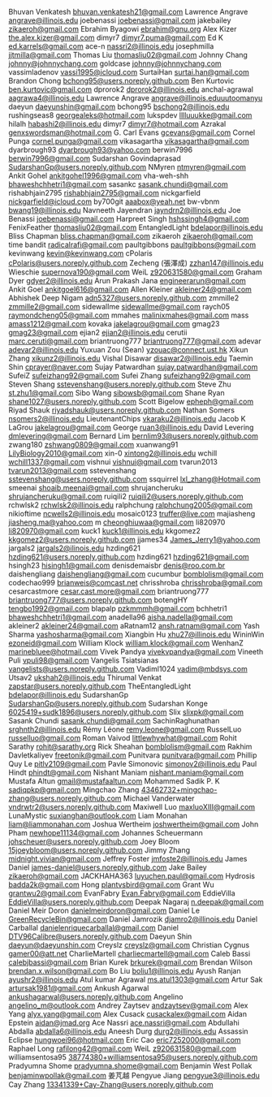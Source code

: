 Bhuvan Venkatesh <bhuvan.venkatesh21@gmail.com>
Lawrence Angrave <angrave@illinois.edu>
joebenassi <joebenassi@gmail.com>
jakebailey <zikaeroh@gmail.com>
Ebrahim Byagowi <ebrahim@gnu.org>
Alex Kizer <the.alex.kizer@gmail.com>
dimyr7 <dimyr7.puma@gmail.com>
Ed K <ed.karrels@gmail.com>
ace-n <nassri2@illinois.edu>
josephmilla <jjtmilla@gmail.com>
Thomas Liu <thomasliu02@gmail.com>
Johnny Chang <johnny@johnnychang.com>
goldcase <johnny@johnnychang.com>
vassimladenov <vassi1995@icloud.com>
SurtaiHan <surtai.han@gmail.com>
Brandon Chong <bchong95@users.noreply.github.com>
Ben Kurtovic <ben.kurtovic@gmail.com>
dprorok2 <dprorok2@illinois.edu>
anchal-agrawal <aagrawa4@illinois.edu>
Lawrence Angrave <angrave@illinois.eduuutoomanyu>
daeyun <daeyunshin@gmail.com>
bchong95 <bschong2@illinois.edu>
rushingseas8 <georgealeks@hotmail.com>
lukspdev <lllluuukke@gmail.com>
hilalh <habashi2@illinois.edu>
dimyr7 <dimyr7@hotmail.com>
Azrakal <genxswordsman@hotmail.com>
G. Carl Evans <gcevans@gmail.com>
Cornel Punga <cornel.punga@gmail.com>
vikasagartha <vikasagartha@gmail.com>
dyarbrough93 <dyarbrough93@yahoo.com>
berwin7996 <berwin7996@gmail.com>
Sudarshan Govindaprasad <SudarshanGp@users.noreply.github.com>
NMyren <ntmyren@gmail.com>
Ankit Gohel <ankitgohel1996@gmail.com>
vha-weh-shh <bhaweshchhetri1@gmail.com>
sasankc <sasank.chundi@gmail.com>
rishabhjain2795 <rishabhjain2795@gmail.com>
nickgarfield <nickgarfield@icloud.com>
by700git <aaabox@yeah.net>
bw-vbnm <bwang19@illinois.edu>
Navneeth Jayendran <jayndrn2@illinois.edu>
Joe Benassi <joebenassi@gmail.com>
Harpreet Singh <hshssingh4@gmail.com>
FenixFeather <thomasliu02@gmail.com>
EntangledLight <bdelapor@illinois.edu>
Bliss Chapman <bliss.chapman@gmail.com>
zikaeroh <zikaeroh@gmail.com>
time bandit <radicalrafi@gmail.com>
paultgibbons <paultgibbons@gmail.com>
kevinwang <kevin@kevinwang.com>
cPolaris <cPolaris@users.noreply.github.com>
Zecheng (張澤成) <zzhan147@illinois.edu>
Wieschie <supernova190@gmail.com>
WeiL <z920631580@gmail.com>
Graham Dyer <gdyer2@illinois.edu>
Arun Prakash Jana <engineerarun@gmail.com>
Ankit Goel <ankitgoel616@gmail.com>
Allen Kleiner <akleiner24@gmail.com>
Abhishek Deep Nigam <adn5327@users.noreply.github.com>
zmmille2 <zmmille2@gmail.com>
sidewallme <sidewallme@gmail.com>
raych05 <raymondcheng05@gmail.com>
mmahes <malinixmahes@gmail.com>
mass <amass1212@gmail.com>
kovaka <jakelagrou@gmail.com>
gmag23 <gmag23@gmail.com>
ejian2 <ejian2@illinois.edu>
cerutii <marc.ceruti@gmail.com>
briantruong777 <briantruong777@gmail.com>
adevar <adevar2@illinois.edu>
Yuxuan Zou (Sean) <yzouac@connect.ust.hk>
Xikun Zhang <xikunz2@illinois.edu>
Vishal Disawar <disawar2@illinois.edu>
Taemin Shin <cprayer@naver.com>
Sujay Patwardhan <sujay.patwardhan@gmail.com>
SufeiZ <sufeizhang92@gmail.com>
Sufei Zhang <sufeizhang92@gmail.com>
Steven Shang <sstevenshang@users.noreply.github.com>
Steve Zhu <st.zhu1@gmail.com>
Sibo Wang <sibowsb@gmail.com>
Shane Ryan <shane1027@users.noreply.github.com>
Scott Bigelow <epheph@gmail.com>
Riyad Shauk <riyadshauk@users.noreply.github.com>
Nathan Somers <nsomers2@illinois.edu>
LieutenantChips <vkaraku2@illinois.edu>
Jacob K LaGrou <jakelagrou@gmail.com>
George <ruan3@illinois.edu>
David Levering <dmlevering@gmail.com>
Bernard Lim <bernlim93@users.noreply.github.com>
zwang180 <zshwang0809@gmail.com>
xuanwang91 <LilyBiology2010@gmail.com>
xin-0 <xintong2@illinois.edu>
wchill <wchill1337@gmail.com>
vishnui <vishnui@gmail.com>
tvarun2013 <tvarun2013@gmail.com>
sstevenshang <sstevenshang@users.noreply.github.com>
ssquirrel <lxl_zhang@Hotmail.com>
smeenai <shoaib.meenai@gmail.com>
shrujancheruku <shrujancheruku@gmail.com>
ruiqili2 <ruiqili2@users.noreply.github.com>
rchwlsk2 <rchwlsk2@illinois.edu>
ralphchung <ralphchung2005@gmail.com>
nikioftime <ncwells2@illinois.edu>
mosaic0123 <truffer@live.com>
majiasheng <jiasheng.ma@yahoo.com>
m <cheonghiuwaa@gmail.com>
li820970 <li820970@gmail.com>
kuck1 <kuck1@illinois.edu>
kkgomez2 <kkgomez2@users.noreply.github.com>
jjames34 <James_Jerry1@yahoo.com>
jargals2 <jargals2@ilinois.edu>
hzding621 <hzding621@users.noreply.github.com>
hzding621 <hzding621@gmail.com>
hsingh23 <hisingh1@gmail.com>
denisdemaisbr <denis@roo.com.br>
daishengliang <daishengliang@gmail.com>
cucumbur <bomblolism@gmail.com>
codechao999 <brianweis@comcast.net>
chrisshroba <chrisshroba@gmail.com>
cesarcastmore <cesar.cast.more@gmail.com>
briantruong777 <briantruong777@users.noreply.github.com>
botengHY <tengbo1992@gmail.com>
blapalp <pzkmmmh@gmail.com>
bchhetri1 <bhaweshchhetri1@gmail.com>
anadella96 <aisha.nadella@gmail.com>
akleiner2 <akleiner24@gmail.com>
aRatnam12 <ansh.ratnam@gmail.com>
Yash Sharma <yashosharma@gmail.com>
Xiangbin Hu <xhu27@illinois.edu>
WininWin <ezoneid@gmail.com>
William Klock <william.klock@gmail.com>
WenhanZ <marinebluee@hotmail.com>
Vivek Pandya <vivekvpandya@gmail.com>
Vineeth Puli <vpuli98@gmail.com>
Vangelis Tsiatsianas <vangelists@users.noreply.github.com>
Vadiml1024 <vadim@mbdsys.com>
Utsav2 <ukshah2@illinois.edu>
Thirumal Venkat <zapstar@users.noreply.github.com>
TheEntangledLight <bdelapor@illinois.edu>
SudarshanGp <SudarshanGp@users.noreply.github.com>
Sudarshan Konge <6025419+sudk1896@users.noreply.github.com>
Slix <slixpk@gmail.com>
Sasank Chundi <sasank.chundi@gmail.com>
SachinRaghunathan <srghnth2@illinois.edu>
Rémy Léone <remy.leone@gmail.com>
RusselLuo <russelluo@gmail.com>
Roman Vaivod <littlewhywhat@gmail.com>
Rohit Sarathy <rohit@sarathy.org>
Rick Sheahan <bomblolism@gmail.com>
Rakhim Davletkaliyev <freetonik@gmail.com>
Punitvara <punitvara@gmail.com>
Phillip Quy Le <pitlv2109@gmail.com>
Pavle Simonovic <simonov2@illinois.edu>
Paul Hindt <phindt@gmail.com>
Nishant Maniam <nishant.maniam@gmail.com>
Mustafa Altun <gmail@mustafaaltun.com>
Mohammed Sadik P. K <sadiqpkp@gmail.com>
Mingchao Zhang <43462732+mingchao-zhang@users.noreply.github.com>
Michael Vanderwater <vndrwtr2@users.noreply.github.com>
Maxiwell Luo <maxluoXIII@gmail.com>
LunaMystic <suxianghan@outlook.com>
Liam Monahan <liam@liammonahan.com>
Joshua Wertheim <joshwertheim@gmail.com>
John Pham <newhope11134@gmail.com>
Johannes Scheuermann <johscheuer@users.noreply.github.com>
Joey Bloom <15joeybloom@users.noreply.github.com>
Jimmy Zhang <midnight.vivian@gmail.com>
Jeffrey Foster <jmfoste2@illinois.edu>
James Daniel <james-daniel@users.noreply.github.com>
Jake Bailey <zikaeroh@gmail.com>
JACKHAHA363 <luyuchen.paul@gmail.com>
Hydrosis <badda2k@gmail.com>
Hong <plantvsbird@gmail.com>
Grant Wu <grantwu2@gmail.com>
EvanFabry <Evan.Fabry@gmail.com>
EddieVilla <EddieVilla@users.noreply.github.com>
Deepak Nagaraj <n.deepak@gmail.com>
Daniel Meir Doron <danielmeirdoron@gmail.com>
Daniel Le <GreenRecycleBin@gmail.com>
Daniel Jamrozik <djamro2@illinois.edu>
Daniel Carballal <danielenriquecarballal@gmail.com>
Daniel <DTV96Calibre@users.noreply.github.com>
Daeyun Shin <daeyun@daeyunshin.com>
Creyslz <creyslz@gmail.com>
Christian Cygnus <gamer00@att.net>
CharlieMartell <charliecmartell@gmail.com>
Caleb Bassi <calebjbassi@gmail.com>
Brian Kurek <brkurek@gmail.com>
Brendan Wilson <brendan.x.wilson@gmail.com>
Bo Liu <boliu1@illinois.edu>
Ayush Ranjan <ayushr2@illinois.edu>
Atul kumar Agrawal <ms.atul1303@gmail.com>
Artur Sak <artursak1981@gmail.com>
Ankush Agarwal <ankushagarwal@users.noreply.github.com>
Angelino <angelino_m@outlook.com>
Andrey Zaytsev <andzaytsev@gmail.com>
Alex Yang <alyx.yang@gmail.com>
Alex Cusack <cusackalex@gmail.com>
Aidan Epstein <aidan@jmad.org>
Ace Nassri <ace.nassri@gmail.com>
Abdullahi Abdalla <abdalla6@illinois.edu>
Aneesh Durg <durg2@illinois.edu>
Assassin Eclipse <hungwoei96@hotmail.com>
Eric Cao <eric7252000@gmail.com>
Raphael Long <rafilong42@gmail.com>
WeiL <z920631580@gmail.com>
williamsentosa95 <38774380+williamsentosa95@users.noreply.github.com>
Pradyumna Shome <pradyumna.shome@gmail.com>
Benjamin West Pollak <benjaminwpollak@gmail.com>
姜芃越 Pengyue Jiang <pengyue3@illinois.edu>
Cay Zhang <13341339+Cay-Zhang@users.noreply.github.com>
